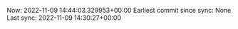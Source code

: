 Now: 2022-11-09 14:44:03.329953+00:00 Earliest commit since sync: None Last sync: 2022-11-09 14:30:27+00:00

